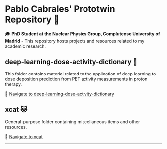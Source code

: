 # Pablo Cabrales' Prototwin Repository 📂

🎓 **PhD Student at the Nuclear Physics Group, Complutense University of Madrid** - This repository hosts projects and resources related to my academic research.

## deep-learning-dose-activity-dictionary 🧠
This folder contains material related to the application of deep learning to dose deposition prediction from PET activity measurements in proton therapy.

🔗 [Navigate to deep-learning-dose-activity-dictionary](./deep-learning-dose-activity-dictionary/)


## xcat 🐱
General-purpose folder containing miscellaneous items and other resources.

🔗 [Navigate to xcat](./xcat/)

---
